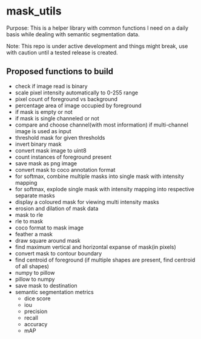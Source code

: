 # mask_utils

Purpose: This is a helper library with common functions I need on a daily basis while dealing with semantic segmentation data.

Note: This repo is under active development and things might break, use with caution until a tested release is created.

## Proposed functions to build
* check if image read is binary
* scale pixel intensity automatically to 0-255 range
* pixel count of foreground vs background
* percentage area of image occupied by foreground
* if mask is empty or not
* if mask is single channeled or not
* compare and choose channel(with most information) if multi-channel image is used as input
* threshold mask for given thresholds
* invert binary mask
* convert mask image to uint8
* count instances of foreground present
* save mask as png image
* convert mask to coco annotation format
* for softmax, combine multiple masks into single mask with intensity mapping
* for softmax, explode single mask with intensity mapping into respective separate masks
* display a coloured mask for viewing multi intensity masks
* erosion and dilation of mask data
* mask to rle
* rle to mask
* coco format to mask image
* feather a mask
* draw square around mask
* find maximum vertical and horizontal expanse of mask(in pixels)
* convert mask to contour boundary
* find centroid of foreground (if multiple shapes are present, find centroid of all shapes)
* numpy to pillow
* pillow to numpy
* save mask to destination
* semantic segmentation metrics
    * dice score
    * iou
    * precision
    * recall
    * accuracy
    * mAP